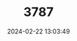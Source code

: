 ---
title: "3787"
category: "Capra falconeri"
draft: false
date: 2024-02-22 13:03:49
languages:
  German: ["Markhor", "Schraubenziege"]
  English: ["Markhor"]
---
